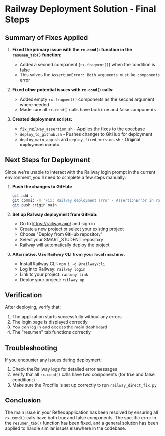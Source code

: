 # Railway Deployment Solution - Final Steps

## Summary of Fixes Applied

1. **Fixed the primary issue with the `rx.cond()` function in the `resumen_tab()` function:**
   - Added a second component (`rx.fragment()`) when the condition is false
   - This solves the `AssertionError: Both arguments must be components` error

2. **Fixed other potential issues with `rx.cond()` calls:**
   - Added empty `rx.fragment()` components as the second argument where needed
   - Made sure all `rx.cond()` calls have both true and false components

3. **Created deployment scripts:**
   - `fix_railway_assertion.sh` - Applies the fixes to the codebase
   - `deploy_to_github.sh` - Pushes changes to GitHub for deployment
   - `deploy_main_app.sh` and `deploy_fixed_version.sh` - Original deployment scripts

## Next Steps for Deployment

Since we're unable to interact with the Railway login prompt in the current environment, you'll need to complete a few steps manually:

1. **Push the changes to GitHub:**
   ```bash
   git add .
   git commit -m "Fix: Railway deployment error - AssertionError in rx.cond()"
   git push origin main
   ```

2. **Set up Railway deployment from GitHub:**
   - Go to https://railway.app/ and sign in
   - Create a new project or select your existing project
   - Choose "Deploy from GitHub repository" 
   - Select your SMART_STUDENT repository
   - Railway will automatically deploy the project

3. **Alternative: Use Railway CLI from your local machine:**
   - Install Railway CLI: `npm i -g @railway/cli`
   - Log in to Railway: `railway login`
   - Link to your project: `railway link`
   - Deploy your project: `railway up`

## Verification

After deploying, verify that:

1. The application starts successfully without any errors
2. The login page is displayed correctly
3. You can log in and access the main dashboard
4. The "resumen" tab functions correctly

## Troubleshooting

If you encounter any issues during deployment:

1. Check the Railway logs for detailed error messages
2. Verify that all `rx.cond()` calls have two components (for true and false conditions)
3. Make sure the Procfile is set up correctly to run `railway_direct_fix.py`

## Conclusion

The main issue in your Reflex application has been resolved by ensuring all `rx.cond()` calls have both true and false components. The specific error in the `resumen_tab()` function has been fixed, and a general solution has been applied to handle similar issues elsewhere in the codebase.
